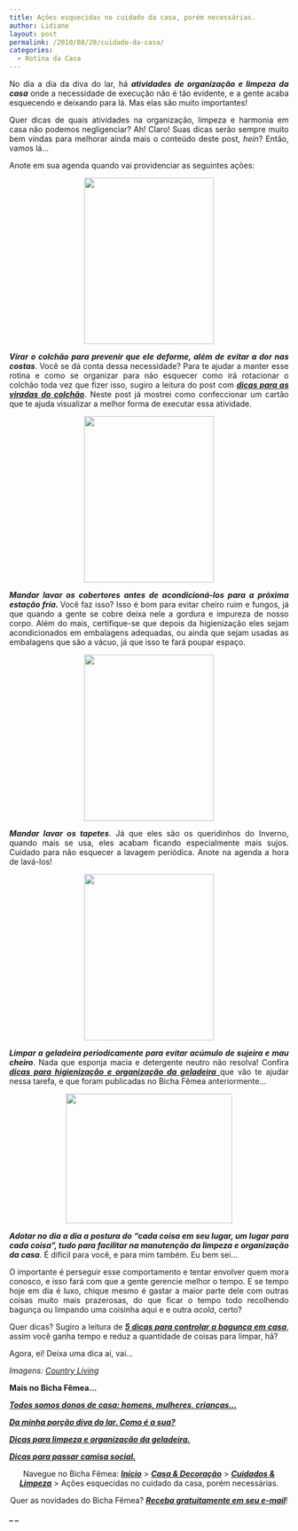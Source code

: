 ```yaml
---
title: Ações esquecidas no cuidado da casa, porém necessárias.
author: Lidiane
layout: post
permalink: /2010/08/20/cuidado-da-casa/
categories:
  - Rotina da Casa
---
```

<p style="text-align: justify;">
  No dia a dia da diva do lar, há <strong><em>atividades de organização e limpeza da casa</em></strong> onde a necessidade de execução não é tão evidente, e a gente acaba esquecendo e deixando para lá. Mas elas são muito importantes!
</p>

<p style="text-align: justify;">
  Quer dicas de quais atividades na organização, limpeza e harmonia em casa não podemos negligenciar? Ah! Claro! Suas dicas serão sempre muito bem vindas para melhorar ainda mais o conteúdo deste post, <em>hein</em>? Então, vamos lá…
</p>

<!--more-->

<p style="text-align: justify;">
  Anote em sua agenda quando vai providenciar as seguintes ações:
</p>

<p style="text-align: center;">
  <a href="https://www.trololodemulher.com.br/2010/08/colchao.jpg"><img class="size-medium wp-image-5079 aligncenter" title="colchão" src="https://www.trololodemulher.com.br/2010/08/colchao-234x300.jpg" alt="" width="234" height="300" /></a>
</p>

<p style="text-align: justify;">
  <strong><em>Virar o colchão para prevenir que ele deforme, além de evitar a dor nas costas</em></strong>. Você se dá conta dessa necessidade? Para te ajudar a manter esse rotina e como se organizar para não esquecer como irá rotacionar o colchão toda vez que fizer isso, sugiro a leitura do post com <strong><em><a href="http://www.trololodemulher.com.br/2009/12/15/dica-como-virar-colchao/" target="_self">dicas para as viradas do colchão</a></em></strong>. Neste post já mostrei como confeccionar um cartão que te ajuda visualizar a melhor forma de executar essa atividade.
</p>

<p style="text-align: center;">
  <a href="https://www.trololodemulher.com.br/2010/08/cobertores.jpg"><img class="size-medium wp-image-5076 aligncenter" title="cobertores" src="https://www.trololodemulher.com.br/2010/08/cobertores-234x300.jpg" alt="" width="234" height="300" /></a>
</p>

<p style="text-align: justify;">
  <strong><em>Mandar lavar os cobertores antes de acondicioná-los para a próxima estação fria. </em></strong>Você faz isso? Isso é bom para evitar cheiro ruim e fungos, já que quando a gente se cobre deixa nele a gordura e impureza de nosso corpo. Além do mais, certifique-se que depois da higienização eles sejam acondicionados em embalagens adequadas, ou ainda que sejam usadas as embalagens que são a vácuo, já que isso te fará poupar espaço.
</p>

<p style="text-align: center;">
  <a href="https://www.trololodemulher.com.br/2010/08/tapetes.jpg"><img class="size-medium wp-image-5082 aligncenter" title="tapetes" src="https://www.trololodemulher.com.br/2010/08/tapetes-234x300.jpg" alt="" width="234" height="300" /></a>
</p>

<p style="text-align: justify;">
  <strong><em>Mandar lavar os tapetes</em></strong>. Já que eles são os queridinhos do Inverno, quando mais se usa, eles acabam ficando especialmente mais sujos. Cuidado para não esquecer a lavagem periódica. Anote na agenda a hora de lavá-los!
</p>

<p style="text-align: center;">
  <a href="https://www.trololodemulher.com.br/2010/08/geladeira.jpg"><img class="size-medium wp-image-5080 aligncenter" title="geladeira" src="https://www.trololodemulher.com.br/2010/08/geladeira-234x300.jpg" alt="" width="234" height="300" /></a>
</p>

<p style="text-align: justify;">
  <strong><em>Limpar a geladeira periodicamente para evitar acúmulo de sujeira e mau cheiro</em></strong>. Nada que esponja macia e detergente neutro não resolva! Confira <a href="http://www.trololodemulher.com.br/2009/04/21/limpeza-organizacao-geladeira/" target="_self"><strong><em>dicas para higienização e organização da geladeira</em></strong> </a>que vão te ajudar nessa tarefa, e que foram publicadas no Bicha Fêmea anteriormente…
</p>

<p style="text-align: center;">
  <a href="https://www.trololodemulher.com.br/2010/08/limpeza.jpg"><img class="size-medium wp-image-5081 aligncenter" title="limpeza" src="https://www.trololodemulher.com.br/2010/08/limpeza-300x234.jpg" alt="" width="300" height="234" /></a>
</p>

<p style="text-align: justify;">
  <strong><em>Adotar no dia a dia a postura do “cada coisa em seu lugar, um lugar para cada coisa”, tudo para facilitar na manutenção da limpeza e organização da casa</em></strong>. É difícil para você, e para mim também. Eu bem sei…
</p>

<p style="text-align: justify;">
  O importante é perseguir esse comportamento e tentar envolver quem mora conosco, e isso fará com que a gente gerencie melhor o tempo. E se tempo hoje em dia é luxo, chique mesmo é gastar a maior parte dele com outras coisas muito mais prazerosas, do que ficar o tempo todo recolhendo bagunça ou limpando uma coisinha aqui e e outra <em>acolá</em>, certo?
</p>

<p style="text-align: justify;">
  Quer dicas? Sugiro a leitura de <strong><em><a href="http://www.trololodemulher.com.br/2009/11/10/dicas-organizacao-casa/" target="_self">5 dicas para controlar a bagunça em casa</a></em></strong>, assim você ganha tempo e reduz a quantidade de coisas para limpar, hã?
</p>

Agora, ei! Deixa uma dica aí, vai…

_Imagens: <a href="http://www.countryliving.com/" target="_blank" rel="noopener noreferrer">Country Living</a>_

**Mais no Bicha Fêmea…**

**_[Todos somos donos de casa: homens, mulheres, crianças…](http://www.trololodemulher.com.br/2010/07/26/dicas-domesticas-evitar-gastos/)_**

**_[Da minha porção diva do lar. Como é a sua?](http://www.trololodemulher.com.br/2010/02/04/dicas-tarefas-domesticas/)_**

**_[Dicas para limpeza e organização da geladeira.](http://www.trololodemulher.com.br/2009/04/21/limpeza-organizacao-geladeira/)_**

**_[Dicas para passar camisa social.](http://www.trololodemulher.com.br/2008/11/25/dicas-passar-camisa-social/)_**

<p style="text-align: center;">
  Navegue no Bicha Fêmea: <strong><em><a href="http://www.trololodemulher.com.br/">Início</a></em></strong> > <strong><em><a href="http://www.trololodemulher.com.br/casaedecoracao/">Casa & Decoração</a></em></strong> > <strong><em><a href="http://www.trololodemulher.com.br/category/casa-cuidados-limpeza/">Cuidados & Limpeza</a></em></strong> > Ações esquecidas no cuidado da casa, porém necessárias.
</p>

<p style="text-align: center;">
  Quer as novidades do Bicha Fêmea? <strong><em><a href="http://feedburner.google.com/fb/a/mailverify?uri=blogbichafemea&loc=pt_BR">Receba gratuitamente em seu e-mail</a></em></strong>!
</p>

**_ _**